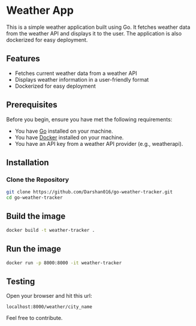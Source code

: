 # Weather App

This is a simple weather application built using Go. It fetches weather data from the weather API and displays it to the user. The application is also dockerized for easy deployment.

## Features

- Fetches current weather data from a weather API
- Displays weather information in a user-friendly format
- Dockerized for easy deployment

## Prerequisites

Before you begin, ensure you have met the following requirements:

- You have [Go](https://golang.org/doc/install) installed on your machine.
- You have [Docker](https://docs.docker.com/get-docker/) installed on your machine.
- You have an API key from a weather API provider (e.g., weatherapi).

## Installation

### Clone the Repository

```bash
git clone https://github.com/Darshan016/go-weather-tracker.git
cd go-weather-tracker
```

## Build the image

```bash
docker build -t weather-tracker .
```

## Run the image

```bash
docker run -p 8000:8000 -it weather-tracker
```

## Testing

Open your browser and hit this url:
```
localhost:8000/weather/city_name
```

Feel free to contribute.